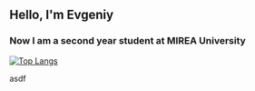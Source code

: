 ## Hello, I'm Evgeniy
### Now I am a second year student at MIREA University

[![Top Langs](https://github-readme-stats.vercel.app/api/top-langs/?username=shach1&layout=donut-vertical)](https://github.com/shach1/github-readme-stats)

asdf
